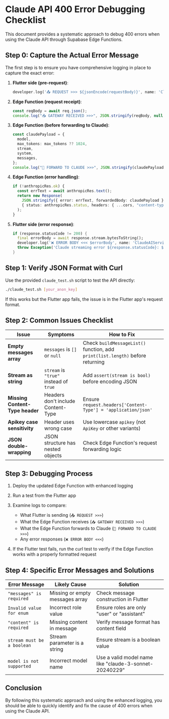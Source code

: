 # Claude API 400 Error Debugging Checklist

This document provides a systematic approach to debug 400 errors when using the Claude API through Supabase Edge Functions.

## Step 0: Capture the Actual Error Message

The first step is to ensure you have comprehensive logging in place to capture the exact error:

1. **Flutter side (pre-request)**: 
   ```dart
   developer.log('📤 REQUEST >>> ${jsonEncode(requestBody)}', name: 'ClaudeAIService');
   ```

2. **Edge Function (request receipt)**:
   ```typescript
   const reqBody = await req.json();
   console.log("📥 GATEWAY RECEIVED >>>", JSON.stringify(reqBody, null, 2));
   ```

3. **Edge Function (before forwarding to Claude)**:
   ```typescript
   const claudePayload = {
     model,
     max_tokens: max_tokens ?? 1024,
     stream,
     system,
     messages,
   };
   console.log("🚀 FORWARD TO CLAUDE >>>", JSON.stringify(claudePayload, null, 2));
   ```

4. **Edge Function (error handling)**:
   ```typescript
   if (!anthropicRes.ok) {
     const errText = await anthropicRes.text();
     return new Response(
       JSON.stringify({ error: errText, forwardedBody: claudePayload }),
       { status: anthropicRes.status, headers: { ...cors, "content-type": "application/json" } },
     );
   }
   ```

5. **Flutter side (error response)**:
   ```dart
   if (response.statusCode != 200) {
     final errorBody = await response.stream.bytesToString();
     developer.log('❌ ERROR BODY <<< $errorBody', name: 'ClaudeAIService');
     throw Exception('Claude streaming error ${response.statusCode}: $errorBody');
   }
   ```

## Step 1: Verify JSON Format with Curl

Use the provided `claude_test.sh` script to test the API directly:

```bash
./claude_test.sh [your_anon_key]
```

If this works but the Flutter app fails, the issue is in the Flutter app's request format.

## Step 2: Common Issues Checklist

| Issue | Symptoms | How to Fix |
|-------|----------|------------|
| **Empty messages array** | `messages` is `[]` or `null` | Check `buildMessageList()` function, add `print(list.length)` before returning |
| **Stream as string** | `stream` is `"true"` instead of `true` | Add `assert(stream is bool)` before encoding JSON |
| **Missing Content-Type header** | Headers don't include Content-Type | Ensure `request.headers['Content-Type'] = 'application/json'` |
| **Apikey case sensitivity** | Header uses wrong case | Use lowercase `apikey` (not `ApiKey` or other variants) |
| **JSON double-wrapping** | JSON structure has nested objects | Check Edge Function's request forwarding logic |

## Step 3: Debugging Process

1. Deploy the updated Edge Function with enhanced logging
2. Run a test from the Flutter app
3. Examine logs to compare:
   - What Flutter is sending (`📤 REQUEST >>>`)
   - What the Edge Function receives (`📥 GATEWAY RECEIVED >>>`)
   - What the Edge Function forwards to Claude (`🚀 FORWARD TO CLAUDE >>>`)
   - Any error responses (`❌ ERROR BODY <<<`)

4. If the Flutter test fails, run the curl test to verify if the Edge Function works with a properly formatted request

## Step 4: Specific Error Messages and Solutions

| Error Message | Likely Cause | Solution |
|---------------|--------------|----------|
| `"messages" is required` | Missing or empty messages array | Check message construction in Flutter |
| `Invalid value for enum` | Incorrect role value | Ensure roles are only "user" or "assistant" |
| `"content" is required` | Missing content in message | Verify message format has content field |
| `stream must be a boolean` | Stream parameter is a string | Ensure stream is a boolean value |
| `model is not supported` | Incorrect model name | Use a valid model name like "claude-3-sonnet-20240229" |

## Conclusion

By following this systematic approach and using the enhanced logging, you should be able to quickly identify and fix the cause of 400 errors when using the Claude API.
